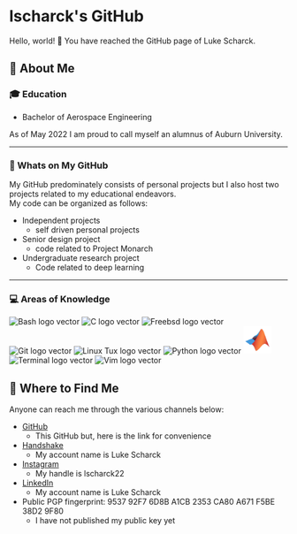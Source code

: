 # lscharck's GitHub
Hello, world! 👋 You have reached the GitHub page of Luke Scharck.


## 📛 About Me

### 🎓 Education
- Bachelor of Aerospace Engineering


As of May 2022 I am proud to call myself an alumnus of Auburn University.

---

### 📁 Whats on My GitHub
My GitHub predominately consists of personal projects but I also host two projects related to my educational endeavors. <br  />
My code can be organized as follows:
- Independent projects 
	- self driven personal projects
- Senior design project 
	- code related to Project Monarch
- Undergraduate research project 
	- Code related to deep learning

---

### 💻 Areas of Knowledge
<img src="https://cdn.worldvectorlogo.com/logos/bash-1.svg" alt="Bash logo vector" width="50" height="50"/> <img src="https://cdn.worldvectorlogo.com/logos/c-1.svg" alt="C logo vector" width="50" height="50"/> <img src="https://cdn.worldvectorlogo.com/logos/freebsd-1.svg" alt="Freebsd  logo vector" height="50"/> <img src="https://cdn.worldvectorlogo.com/logos/git.svg" alt="Git logo vector" width="50" height="50"/> <img src="https://cdn.worldvectorlogo.com/logos/linux-tux.svg" alt="Linux Tux logo vector" width="50" height="50"/> <img src="https://cdn.worldvectorlogo.com/logos/python-5.svg" alt="Python logo vector" width="50" height="50"/> <img src="https://raw.githubusercontent.com/devicons/devicon/1119b9f84c0290e0f0b38982099a2bd027a48bf1/icons/matlab/matlab-original.svg" width="50" height="50"/><img src="https://cdn.worldvectorlogo.com/logos/terminal-1.svg" alt="Terminal logo vector" width="50" height="50"/> <img src="https://cdn.worldvectorlogo.com/logos/vim.svg" alt="Vim logo vector" width="50" height="50"/>

## 📨 Where to Find Me
Anyone can reach me through the various channels below:
- [GitHub](https://github.com/lscharck)
    - This GitHub but, here is the link for convenience
- [Handshake](https://joinhandshake.com)
	- My account name is Luke Scharck
- [Instagram](https://www.instagram.com/lscharck22/)
    - My handle is lscharck22
- [LinkedIn](www.linkedin.com/in/luke-scharck)
	- My account name is Luke Scharck
- Public PGP fingerprint: 9537 92F7 6D8B A1CB 2353  CA80 A671 F5BE 38D2 9F80
    - I have not published my public key yet
